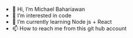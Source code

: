 - 👋 Hi, I’m Michael Bahariawan
- 👀 I’m interested in 
code
- 🌱 I’m currently learning Node js + React
- 📫 How to reach me from this git hub account

<!---
xelmich/xelmich is a ✨ special ✨ repository because its `README.md` (this file) appears on your GitHub profile.
You can click the Preview link to take a look at your changes.
--->
